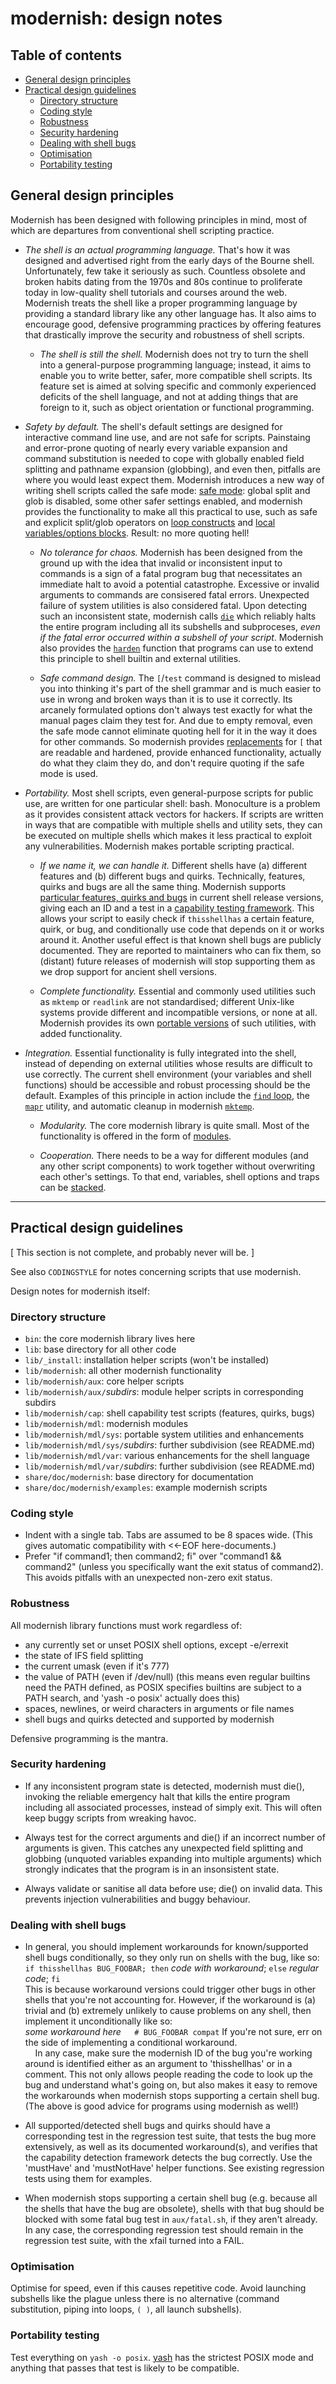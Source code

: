 # modernish: design notes #

## Table of contents ##

* [General design principles](#user-content-general-design-principles)
* [Practical design guidelines](#user-content-practical-design-guidelines)
    * [Directory structure](#user-content-directory-structure)
    * [Coding style](#user-content-coding-style)
    * [Robustness](#user-content-robustness)
    * [Security hardening](#user-content-security-hardening)
    * [Dealing with shell bugs](#user-content-dealing-with-shell-bugs)
    * [Optimisation](#user-content-optimisation)
    * [Portability testing](#user-content-portability-testing)

## General design principles ##

Modernish has been designed with following principles in mind, most of which
are departures from conventional shell scripting practice.

-   *The shell is an actual programming language.* That's how it was designed
    and advertised right from the early days of the Bourne shell.
    Unfortunately, few take it seriously as such. Countless obsolete and broken
    habits dating from the 1970s and 80s continue to proliferate today in
    low-quality shell tutorials and courses around the web. Modernish treats
    the shell like a proper programming language by providing a standard
    library like any other language has. It also aims to encourage good,
    defensive programming practices by offering features that drastically
    improve the security and robustness of shell scripts.

    -   *The shell is still the shell.* Modernish does not try to turn the
        shell into a general-purpose programming language; instead, it aims to
        enable you to write better, safer, more compatible shell scripts. Its
        feature set is aimed at solving specific and commonly experienced
        deficits of the shell language, and not at adding things that are
        foreign to it, such as object orientation or functional programming.

-   *Safety by default.* The shell's default settings are designed for
    interactive command line use, and are not safe for scripts. Painstaing
    and error-prone quoting of nearly every variable expansion and command
    substitution is needed to cope with globally enabled field splitting and
    pathname expansion (globbing), and even then, pitfalls are where you
    would least expect them. Modernish introduces a new way of writing
    shell scripts called the safe mode:
    [safe mode](#user-content-use-safe):
    global split and glob is disabled, some other safer settings enabled,
    and modernish provides the functionality to make all this practical to
    use, such as safe and explicit split/glob operators on
    [loop constructs](#user-content-use-varloop) and
    [local variables/options blocks](#user-content-use-varlocal).
    Result: no more quoting hell!

    -   *No tolerance for chaos.* Modernish has been designed from the
        ground up with the idea that invalid or inconsistent input to
        commands is a sign of a fatal program bug that necessitates an
        immediate halt to avoid a potential catastrophe. Excessive or
        invalid arguments to commands are consisered fatal errors.
        Unexpected failure of system utilities is also considered fatal.
        Upon detecting such an inconsistent state, modernish calls
        [`die`](#user-content-reliable-emergency-halt)
        which reliably halts the entire program including all its subshells
        and subproceses, *even if the fatal error occurred within a subshell
        of your script*. Modernish also provides the
        [`harden`](#user-content-use-syscmdharden)
        function that programs can use to extend this principle to shell
        builtin and external utilities.

    -   *Safe command design.* The `[`/`test` command is designed to mislead
        you into thinking it's part of the shell grammar and is much easier to
        use in wrong and broken ways than it is to use it correctly. Its
        arcanely formulated options don't always test exactly for what the
        manual pages claim they test for. And due to empty removal, even the
        safe mode cannot eliminate quoting hell for it in the way it does
        for other commands. So modernish provides
        [replacements](#user-content-testing-numbers-strings-and-files)
        for `[` that are readable and hardened, provide enhanced functionality,
        actually do what they claim they do, and don't require quoting if the
        safe mode is used.

-   *Portability.* Most shell scripts, even general-purpose scripts for public
    use, are written for one particular shell: bash. Monoculture is a problem
    as it provides consistent attack vectors for hackers. If scripts are
    written in ways that are compatible with multiple shells and utility sets,
    they can be executed on multiple shells which makes it less practical to
    exploit any vulnerabilities. Modernish makes portable scripting practical.

    -   *If we name it, we can handle it.* Different shells have (a)
        different features and (b) different bugs and quirks. Technically,
        features, quirks and bugs are all the same thing. Modernish supports
        [particular features, quirks and bugs](#user-content-appendix-a)
        in current shell release versions, giving each an ID and a test in a
        [capability testing framework](#user-content-shell-capability-detection).
        This allows your script to easily check if `thisshellhas` a certain
        feature, quirk, or bug, and conditionally use code that depends on
        it or works around it. Another useful effect is that known shell
        bugs are publicly documented. They are reported to maintainers who
        can fix them, so (distant) future releases of modernish will stop
        supporting them as we drop support for ancient shell versions.

    -   *Complete functionality.* Essential and commonly used utilities such
        as `mktemp` or `readlink` are not standardised; different Unix-like
        systems provide different and incompatible versions, or none at all.
        Modernish provides its own
        [portable versions](#user-content-use-sysbase)
        of such utilities, with added functionality.

-   *Integration.* Essential functionality is fully integrated
    into the shell, instead of depending on external utilities whose results
    are difficult to use correctly. The current shell environment (your
    variables and shell functions) should be accessible and robust processing
    should be the default. Examples of this principle in action include the
    [`find` loop](#user-content-the-find-loop), the
    [`mapr`](#user-content-use-varmapr) utility, and automatic cleanup in
    modernish [`mktemp`](#user-content-use-sysbasemktemp).

    -   *Modularity.* The core modernish library is quite small. Most of the
        functionality is offered in the form of [modules](#user-content-modules).

    -   *Cooperation.* There needs to be a way for different modules (and
        any other script components) to work together without overwriting
        each other's settings. To that end, variables, shell options and
        traps can be [stacked](#user-content-the-stack).

---------------------------------

## Practical design guidelines ##

[ This section is not complete, and probably never will be. ]

See also `CODINGSTYLE` for notes concerning scripts that use modernish.

Design notes for modernish itself:

### Directory structure ###

- `bin`: the core modernish library lives here
- `lib`: base directory for all other code
- `lib/_install`: installation helper scripts (won't be installed)
- `lib/modernish`: all other modernish functionality
- `lib/modernish/aux`: core helper scripts
- `lib/modernish/aux/`*subdirs*: module helper scripts in corresponding subdirs
- `lib/modernish/cap`: shell capability test scripts (features, quirks, bugs)
- `lib/modernish/mdl`: modernish modules
- `lib/modernish/mdl/sys`: portable system utilities and enhancements
- `lib/modernish/mdl/sys/`*subdirs*: further subdivision (see README.md)
- `lib/modernish/mdl/var`: various enhancements for the shell language
- `lib/modernish/mdl/var/`*subdirs*: further subdivision (see README.md)
- `share/doc/modernish`: base directory for documentation
- `share/doc/modernish/examples`: example modernish scripts

### Coding style ###

- Indent with a single tab. Tabs are assumed to be 8 spaces wide.
  (This gives automatic compatibility with <<-EOF here-documents.)
- Prefer "if command1; then command2; fi"  over "command1 && command2"
  (unless you specifically want the exit status of command2).
  This avoids pitfalls with an unexpected non-zero exit status.

### Robustness ###

All modernish library functions must work regardless of:

- any currently set or unset POSIX shell options, except -e/errexit
- the state of IFS field splitting
- the current umask (even if it's 777)
- the value of PATH (even if /dev/null)
  (this means even regular builtins need the PATH defined, as POSIX
   specifies builtins are subject to a PATH search, and 'yash -o posix'
   actually does this)
- spaces, newlines, or weird characters in arguments or file names
- shell bugs and quirks detected and supported by modernish

Defensive programming is the mantra.

### Security hardening ###

- If any inconsistent program state is detected, modernish must die(),
  invoking the reliable emergency halt that kills the entire program
  including all associated processes, instead of simply exit. This will often
  keep buggy scripts from wreaking havoc.

- Always test for the correct arguments and die() if an incorrect number
  of arguments is given. This catches any unexpected field splitting and
  globbing (unquoted variables expanding into multiple arguments) which
  strongly indicates that the program is in an insonsistent state.

- Always validate or sanitise all data before use; die() on invalid data.
  This prevents injection vulnerabilities and buggy behaviour.

### Dealing with shell bugs ###

- In general, you should implement workarounds for known/supported shell
  bugs conditionally, so they only run on shells with the bug, like so:    
  `if thisshellhas BUG_FOOBAR; then` *code with workaround*; `else` *regular code*; `fi`    
  This is because workaround versions could trigger other bugs in other
  shells that you're not accounting for. However, if the workaround is (a)
  trivial and (b) extremely unlikely to cause problems on any shell, then
  implement it unconditionally like so:    
  *some workaround here*`	# BUG_FOOBAR compat`
  If you're not sure, err on the side of implementing a conditional
  workaround.    
  &nbsp; &nbsp; In any case, make sure the modernish ID of the bug you're working
  around is identified either as an argument to 'thisshellhas' or in a
  comment. This not only allows people reading the code to look up the bug
  and understand what's going on, but also makes it easy to remove the
  workarounds when modernish stops supporting a certain shell bug. (The
  above is good advice for programs using modernish as well!)

- All supported/detected shell bugs and quirks should have a corresponding
  test in the regression test suite, that tests the bug more extensively,
  as well as its documented workaround(s), and verifies that the
  capability detection framework detects the bug correctly. Use the
  'mustHave' and 'mustNotHave' helper functions. See existing regression
  tests using them for examples.

- When modernish stops supporting a certain shell bug (e.g. because all
  the shells that have the bug are obsolete), shells with that bug should
  be blocked with some fatal bug test in `aux/fatal.sh`, if they aren't already.
  In any case, the corresponding regression test should remain in the
  regression test suite, with the xfail turned into a FAIL.

### Optimisation ###

Optimise for speed, even if this causes repetitive code.
Avoid launching subshells like the plague unless there is no alternative
(command substitution, piping into loops, `( )`, all launch subshells).

### Portability testing ###

Test everything on `yash -o posix`. [yash](http://yash.osdn.jp/)
has the strictest POSIX mode and anything that passes that test is likely
to be compatible.

